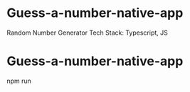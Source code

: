 # Guess-a-number-native-app

Random Number Generator
Tech Stack:
Typescript, JS

# Guess-a-number-native-app
npm run
